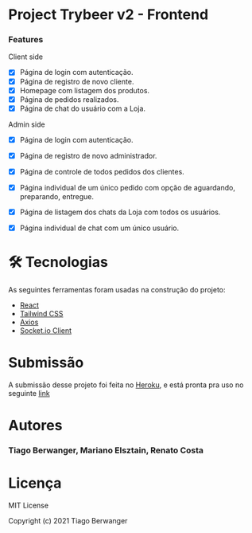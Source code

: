 # Project Trybeer v2 - Frontend

### Features

Client side
- [x] Página de login com autenticação.
- [x] Página de registro de novo cliente.
- [x] Homepage com listagem dos produtos.
- [x] Página de pedidos realizados.
- [x] Página de chat do usuário com a Loja.

Admin side
- [x] Página de login com autenticação.
- [x] Página de registro de novo administrador.
- [x] Página de controle de todos pedidos dos clientes.
- [x] Página individual de um único pedido com opção de aguardando, preparando, entregue.
- [x] Página de listagem dos chats da Loja com todos os usuários.
- [x] Página individual de chat com um único usuário.


# 🛠 Tecnologias

As seguintes ferramentas foram usadas na construção do projeto:

- [React](https://pt-br.reactjs.org/)
- [Tailwind CSS](https://tailwindcss.com/)
- [Axios](https://github.com/axios/axios)
- [Socket.io Client](https://www.npmjs.com/package/socket.io-client)

# Submissão

A submissão desse projeto foi feita no [Heroku](https://heroku.com/), e está pronta pra uso no seguinte [link](https://trybeer-ft.herokuapp.com/)

# Autores

### Tiago Berwanger, Mariano Elsztain, Renato Costa

# Licença

MIT License

Copyright (c) 2021 Tiago Berwanger
